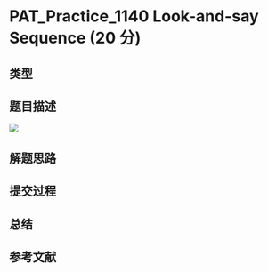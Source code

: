 # PAT_Practice_1140 Look-and-say Sequence (20 分)

## 类型

## 题目描述

![](https://image.haiqingd.top/20210707195104.png)

## 解题思路

## 提交过程

## 总结

## 参考文献